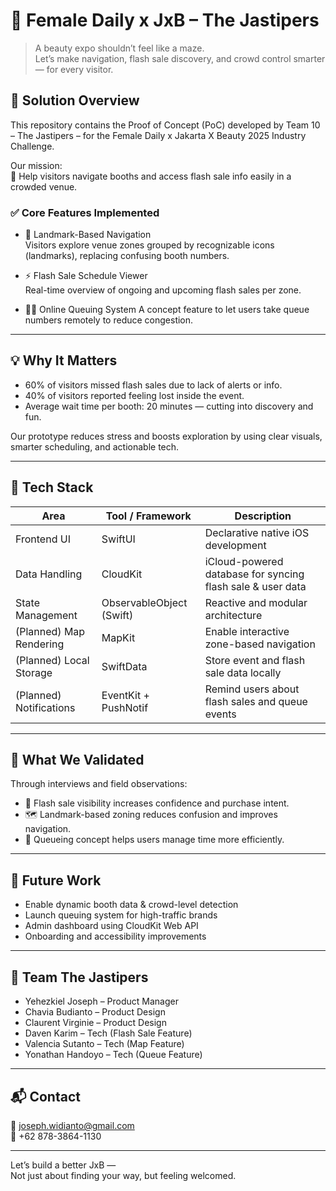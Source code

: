 # 🎯 Female Daily x JxB – The Jastipers

> A beauty expo shouldn’t feel like a maze.  
> Let’s make navigation, flash sale discovery, and crowd control smarter — for every visitor.

## 📱 Solution Overview

This repository contains the Proof of Concept (PoC) developed by Team 10 – The Jastipers – for the Female Daily x Jakarta X Beauty 2025 Industry Challenge.

Our mission:  
🧭 Help visitors navigate booths and access flash sale info easily in a crowded venue.

### ✅ Core Features Implemented

- 📍 Landmark-Based Navigation  
  Visitors explore venue zones grouped by recognizable icons (landmarks), replacing confusing booth numbers.

- ⚡️ Flash Sale Schedule Viewer  
  Real-time overview of ongoing and upcoming flash sales per zone.

- 🧑‍💻 Online Queuing System
  A concept feature to let users take queue numbers remotely to reduce congestion.

---

## 💡 Why It Matters

- 60% of visitors missed flash sales due to lack of alerts or info.  
- 40% of visitors reported feeling lost inside the event.  
- Average wait time per booth: 20 minutes — cutting into discovery and fun.

Our prototype reduces stress and boosts exploration by using clear visuals, smarter scheduling, and actionable tech.

---

## 🧰 Tech Stack

| Area                    | Tool / Framework        | Description                                                                 |
|-------------------------|-------------------------|-----------------------------------------------------------------------------|
| Frontend UI             | SwiftUI                 | Declarative native iOS development                                          |
| Data Handling           | CloudKit                | iCloud-powered database for syncing flash sale & user data                 |
| State Management        | ObservableObject (Swift) | Reactive and modular architecture                                          |
| (Planned) Map Rendering | MapKit                  | Enable interactive zone-based navigation                                   |
| (Planned) Local Storage | SwiftData               | Store event and flash sale data locally                                    |
| (Planned) Notifications | EventKit + PushNotif    | Remind users about flash sales and queue events                            |

---

## 🧪 What We Validated

Through interviews and field observations:

- 🔔 Flash sale visibility increases confidence and purchase intent.
- 🗺️ Landmark-based zoning reduces confusion and improves navigation.
- 🧍 Queueing concept helps users manage time more efficiently.

---

## 🔄 Future Work

- Enable dynamic booth data & crowd-level detection  
- Launch queuing system for high-traffic brands  
- Admin dashboard using CloudKit Web API  
- Onboarding and accessibility improvements

---

## 👥 Team The Jastipers

- Yehezkiel Joseph – Product Manager
- Chavia Budianto – Product Design
- Claurent Virginie – Product Design  
- Daven Karim – Tech (Flash Sale Feature)
- Valencia Sutanto – Tech (Map Feature)
- Yonathan Handoyo – Tech (Queue Feature)

---

## 📬 Contact

📧 joseph.widianto@gmail.com  
📱 +62 878-3864-1130

---

Let’s build a better JxB —  
Not just about finding your way, but feeling welcomed.
